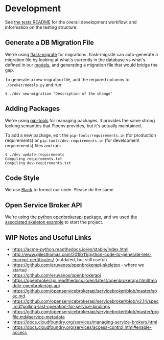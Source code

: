 # Development

See [the tests README](/tests/README.md) for the overall development workflow,
and information on the testing structure.

## Generate a DB Migration File

We're using [flask-migrate](https://flask-migrate.readthedocs.io/en/latest/)
for migrations.  flask-migrate can auto-generate a migration file by looking
at what's currently in the database vs what's defined in our
[models](/broker/models.py), and generating a migration file that would
bridge the gap.

To generate a new migration file, add the required columns to
`./broker/models.py` and run:

``` console
$ ./dev new-migration "Description of the change"
```

## Adding Packages

We're using [pip-tools](https://github.com/jazzband/pip-tools) for managing
packages. It provides the same strong locking semantics that Pipenv provides,
but it's actually maintained.

To add a new package, edit the `pip-tools/requirements.in` (for production
requirements) or `pip-tools/dev-requirements.in` (for development requirements)
files and run:

```console
$ ./dev update-requirements
Compiling requirements.txt
Compiling dev-requirements.txt
```

## Code Style

We use [Black](https://github.com/psf/black) to format our code. Please do
the same.

## Open Service Broker API

We're using [the python openbrokerapi
package](https://github.com/eruvanos/openbrokerapi), and we used [the
associated skeleton
example](https://github.com/eruvanos/openbrokerapi-skeleton) to start the
project.

## WIP Notes and Useful Links

- https://acme-python.readthedocs.io/en/stable/index.html
- http://www.gilesthomas.com/2018/11/python-code-to-generate-lets-encrypt-certificates/ (outdated, but still useful)
- https://github.com/eruvanos/openbrokerapi-skeleton - where we started
- https://github.com/eruvanos/openbrokerapi
- https://openbrokerapi.readthedocs.io/en/latest/openbrokerapi.html#module-openbrokerapi.api
- https://github.com/openservicebrokerapi/servicebroker/blob/master/spec.md
- https://github.com/openservicebrokerapi/servicebroker/blob/v2.14/spec.md#polling-last-operation-for-service-bindings
- https://github.com/openservicebrokerapi/servicebroker/blob/master/profile.md#service-metadata
- https://docs.cloudfoundry.org/services/managing-service-brokers.html
- https://docs.cloudfoundry.org/services/access-control.html#enable-access
